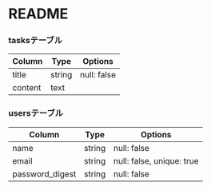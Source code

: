 # README
### tasksテーブル
|Column|Type|Options|
|------|----|-------|
|title|string|null: false|
|content|text||

### usersテーブル
|Column|Type|Options|
|------|----|-------|
|name|string|null: false|
|email|string|null: false, unique: true|
|password_digest|string|null: false|